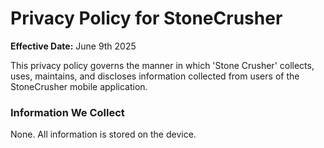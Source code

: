 # Privacy Policy for StoneCrusher

**Effective Date:** June 9th 2025

This privacy policy governs the manner in which 'Stone Crusher' collects, uses, maintains, and discloses information collected from users of the StoneCrusher mobile application.

### Information We Collect

None. All information is stored on the device.
